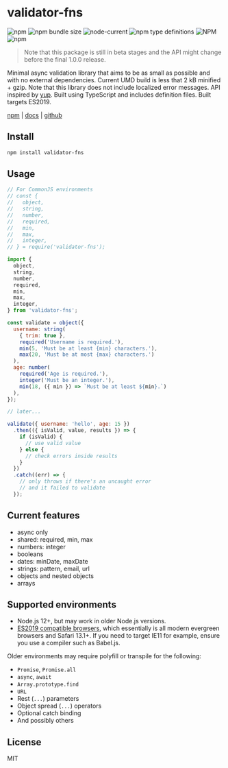 # validator-fns

![npm](https://img.shields.io/npm/v/validator-fns) ![npm bundle size](https://img.shields.io/bundlephobia/min/validator-fns) ![node-current](https://img.shields.io/node/v/validator-fns) ![npm type definitions](https://img.shields.io/npm/types/validator-fns) ![NPM](https://img.shields.io/npm/l/validator-fns) ![npm](https://img.shields.io/npm/dw/validator-fns)

> Note that this package is still in beta stages and the API might change before the final 1.0.0 release.

Minimal async validation library that aims to be as small as possible and with no external dependencies. Current UMD build is less that 2 kB minified + gzip. Note that this library does not include localized error messages. API inspired by [yup][yup]. Built using TypeScript and includes definition files. Built targets ES2019.

[npm][npm] | [docs][docs] | [github][github]

## Install

```sh
npm install validator-fns
```

## Usage

```js
// For CommonJS environments
// const {
//   object,
//   string,
//   number,
//   required,
//   min,
//   max,
//   integer,
// } = require('validator-fns');

import {
  object,
  string,
  number,
  required,
  min,
  max,
  integer,
} from 'validator-fns';

const validate = object({
  username: string(
    { trim: true },
    required('Username is required.'),
    min(5, 'Must be at least {min} characters.'),
    max(20, 'Must be at most {max} characters.')
  ),
  age: number(
    required('Age is required.'),
    integer('Must be an integer.'),
    min(18, ({ min }) => `Must be at least ${min}.`)
  ),
});

// later...

validate({ username: 'hello', age: 15 })
  .then(({ isValid, value, results }) => {
    if (isValid) {
      // use valid value
    } else {
      // check errors inside results
    }
  })
  .catch((err) => {
    // only throws if there's an uncaught error
    // and it failed to validate
  });
```

## Current features

- async only
- shared: required, min, max
- numbers: integer
- booleans
- dates: minDate, maxDate
- strings: pattern, email, url
- objects and nested objects
- arrays

## Supported environments

- Node.js 12+, but may work in older Node.js versions.
- [ES2019 compatible browsers][compat], which essentially is all modern evergreen browsers and Safari 13.1+. If you need to target IE11 for example, ensure you use a compiler such as Babel.js.

Older environments may require polyfill or transpile for the following:

- `Promise`, `Promise.all`
- `async`, `await`
- `Array.prototype.find`
- `URL`
- Rest (`...`) parameters
- Object spread (`...`) operators
- Optional catch binding
- And possibly others

## License

MIT

[npm]: https://www.npmjs.com/package/validator-fns
[docs]: https://validator-fns.vercel.app/
[github]: https://github.com/smonn/validator-fns
[yup]: https://github.com/jquense/yup
[compat]: https://kangax.github.io/compat-table/es2016plus/
